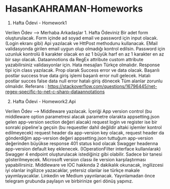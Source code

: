 # HasanKAHRAMAN-Homeworks




1. Hafta Ödevi - Homework1


Verilen Ödev -->
Merhaba Arkadaşlar 1. Hafta Ödeviniz
Bir adet form oluşturulacak. Form içinde ad soyad email ve password için input olacak.(Login ekranı gibi)
Api yazılacak ve HttPost methodunu kullanacak.
EMail validasyonda girilen email uygun olup olmadığı kontrol edilsin.
Password için uzunluk kontrolü 8 karakter olacak en az 1 büyük harf en az 1 karakter en az bir sayı olacak.
Dataannotions da RegEx attribute custom attribute yazabilirsiniz validasyonlar için.
Hata mesajları Türkçe olmalıdır.
Response tipi için class yazılacak.
Prop olarak Success error ve data olacak.
Başarılı postlar success true data giriş işlemi başarılı error null gelecek.
Hatalı postlar succes false data null error hatalı giriş dönecek
Tüm alanlar zorunlu olmalıdır.
Referans : https://stackoverflow.com/questions/16796445/net-regex-specific-to-net-c-sharp-dataannotations


2. Hafta Ödevi - Homework2.Api

Verilen Ödev -->
Middleware yazılacak. İçeriği App version control (bu middleware option parametresi alacak parametre olarakta appsetting.json gelen app-version section değeri alacak)
request login ve register ise bir sonraki pipeline'a geçsin (bu requestler dahil değildir altaki işlemler kontrol edilmeyecek)
request header da app-version key olacak, request header da gönderdiğim app-version değeri appsetting.json tuttuğum app-version değerinden büyükse response 401 status kod olacak
Swagger headerına app-version default key eklenecek. (IOperationFilter interface kullanılarak)
Swagger 4 endpoint oluşturulacak istediğiniz gibi olabilir. Sadece bir tanesi gösterilmeyecek.
Microsoft version classı ile version karşılaştırması yapabilirsiniz.
Middleware ve IOC hakkında 2 dakikalık okunacak, ingilizcesi iyi olanlar ingilizce yazacaklar, yetersiz olanlar ise türkçe makale yayımlayacaklar. Linkedin ve Medium yayınlanacak. Yayınlamadan önce telegram grubunda paylaşın ve birbirinize geri dönüş yapınız.
